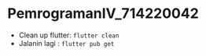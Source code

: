 # PemrogramanIV_714220042

- Clean up flutter: ```flutter clean```
- Jalanin lagi    : ```flutter pub get```
